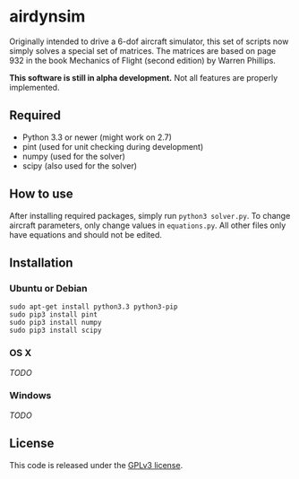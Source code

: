 # airdynsim
Originally intended to drive a 6-dof aircraft simulator, this set of scripts now simply solves a special set of matrices.  The matrices are based on page 932 in the book Mechanics of Flight (second edition) by Warren Phillips.

**This software is still in alpha development.**  Not all features are properly implemented.

## Required
* Python 3.3 or newer (might work on 2.7)
* pint (used for unit checking during development) 
* numpy (used for the solver)
* scipy (also used for the solver)

## How to use
After installing required packages, simply run `python3 solver.py`.  To change aircraft parameters, only change values in `equations.py`.  All other files only have equations and should not be edited. 

## Installation
### Ubuntu or Debian
    sudo apt-get install python3.3 python3-pip
    sudo pip3 install pint
    sudo pip3 install numpy
    sudo pip3 install scipy

### OS X
*TODO*

### Windows
*TODO*

## License
This code is released under the [GPLv3 license](https://www.gnu.org/licenses/gpl.html).